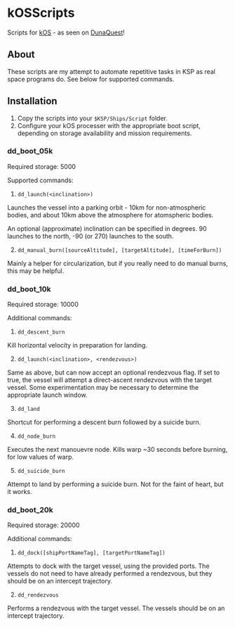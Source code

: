 # kOSScripts
Scripts for [kOS](https://github.com/KSP-KOS/KOS) - as seen on [DunaQuest](http://dunadirect.com)!

## About

These scripts are my attempt to automate repetitive tasks in KSP as real space programs do. See below for supported commands.

## Installation

1. Copy the scripts into your `$KSP/Ships/Script` folder.
2. Configure your kOS processer with the appropriate boot script, depending on storage availability and mission requirements.

### dd_boot_05k

Required storage: 5000

Supported commands:

1. `dd_launch(<inclination>)`
  
  Launches the vessel into a parking orbit - 10km for non-atmospheric bodies, and about 10km above the atmosphere for atomspheric bodies.
  
  An optional (approximate) inclination can be specified in degrees. 90 launches to the north, -90 (or 270) launches to the south. 

2. `dd_manual_burn([sourceAltitude], [targetAltitude], [timeForBurn])`
  
  Mainly a helper for circularization, but if you really need to do manual burns, this may be helpful.

### dd_boot_10k

Required storage: 10000

Additional commands:

1. `dd_descent_burn`
  
  Kill horizontal velocity in preparation for landing.

2. `dd_launch(<inclination>, <rendezvous>)`
  
  Same as above, but can now accept an optional rendezvous flag. If set to true, the vessel will attempt a direct-ascent rendezvous with the target vessel. Some experimentation may be necessary to determine the appropriate launch window.

3. `dd_land`
  
  Shortcut for performing a descent burn followed by a suicide burn.

4. `dd_node_burn`
  
  Executes the next manouevre node. Kills warp ~30 seconds before burning, for low values of warp.

5. `dd_suicide_burn`
  
  Attempt to land by performing a suicide burn. Not for the faint of heart, but it works.

### dd_boot_20k

Required storage: 20000

Additional commands:

1. `dd_dock([shipPortNameTag], [targetPortNameTag])`
  
  Attempts to dock with the target vessel, using the provided ports. The vessels do not need to have already performed a rendezvous, but they should be on an intercept trajectory.

2. `dd_rendezvous`

  Performs a rendezvous with the target vessel. The vessels should be on an intercept trajectory.
